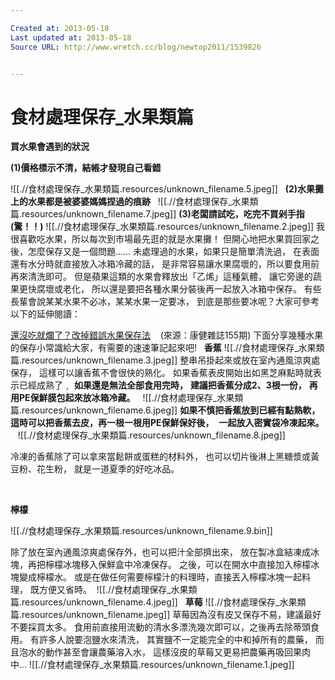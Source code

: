 ```yaml
---

Created at: 2013-05-18
Last updated at: 2013-05-18
Source URL: http://www.wretch.cc/blog/newtop2011/1539826


---
```


# 食材處理保存_水果類篇


**買水果會遇到的狀況**
 
**(1)價格標示不清，結帳才發現自己看錯**

![[.//食材處理保存_水果類篇.resources/unknown_filename.5.jpeg]]
 
**(2)水果攤上的水果都是被婆婆媽媽捏過的痕跡**
 
![[.//食材處理保存_水果類篇.resources/unknown_filename.7.jpeg]]
**(3)老闆請試吃，吃完不買剁手指(驚！！)**
![[.//食材處理保存_水果類篇.resources/unknown_filename.2.jpeg]]
我很喜歡吃水果，所以每次到市場最先逛的就是水果攤！
但開心地把水果買回家之後，怎麼保存又是一個問題……
未處理過的水果，如果只是簡單清洗過，
在表面還有水分時就直接放入冰箱冷藏的話，
是非常容易讓水果腐壞的，所以要食用前再來清洗即可。
但是蘋果這類的水果會釋放出「乙烯」這種氣體，
讓它旁邊的蔬果更快腐壞或老化，
所以還是要把各種水果分裝後再一起放入冰箱中保存。
有些長輩會說某某水果不必冰，某某水果一定要冰， 到底是那些要冰呢？大家可參考以下的延伸閱讀：

[還沒吃就爛了？改掉錯誤水果保存法](http://www.commonhealth.com.tw/article/article.action?id=5026948&amp;page=1) 
   (來源：康健雜誌155期)
下面分享幾種水果的保存小常識給大家，有需要的速速筆記起來吧!
 
**香蕉**
![[.//食材處理保存_水果類篇.resources/unknown_filename.3.jpeg]]
整串吊掛起來或放在室內通風涼爽處保存，
這樣可以讓香蕉不會很快的熟化。
如果香蕉表皮開始出如黑芝麻點時就表示已經成熟了﹐
**如果還是無法全部食用完時，**
**建議把香蕉分成2、3根一份，**
**再用PE保鮮膜包起來放冰箱冷藏。**
 
![[.//食材處理保存_水果類篇.resources/unknown_filename.6.jpeg]]
**如果不慎把香蕉放到已經有點熟軟，**
**這時可以把香蕉去皮，再一根一根用PE保鮮保好後，**
 **一起放入密實袋冷凍起來。**
 
 ![[.//食材處理保存_水果類篇.resources/unknown_filename.8.jpeg]]

冷凍的香蕉除了可以拿來當鬆餅或蛋糕的材料外，
也可以切片後淋上黑糖漿或黃豆粉、花生粉，
就是一道夏季的好吃冰品。

 

 **檸檬**

![[.//食材處理保存_水果類篇.resources/unknown_filename.9.bin]]

除了放在室內通風涼爽處保存外，也可以把汁全部擠出來，
放在製冰盒結凍成冰塊，再把檸檬冰塊移入保鮮盒中冷凍保存。
之後，可以在開水中直接加入檸檬冰塊變成檸檬水。
或是在做任何需要檸檬汁的料理時，直接丟入檸檬冰塊一起料理，
既方便又省時。 
![[.//食材處理保存_水果類篇.resources/unknown_filename.4.jpeg]]
 
**草莓**
![[.//食材處理保存_水果類篇.resources/unknown_filename.jpeg]]
草莓因為沒有皮又保存不易，建議最好不要採買太多。
食用前直接用流動的清水多漂洗幾次即可以，之後再去除蒂頭食用。
有許多人說要泡鹽水來清洗，
其實鹽不一定能完全的中和掉所有的農藥，
而且泡水的動作甚至會讓農藥溶入水，
這樣沒皮的草莓又更易把農藥再吸回果肉中…
![[.//食材處理保存_水果類篇.resources/unknown_filename.1.jpeg]]

